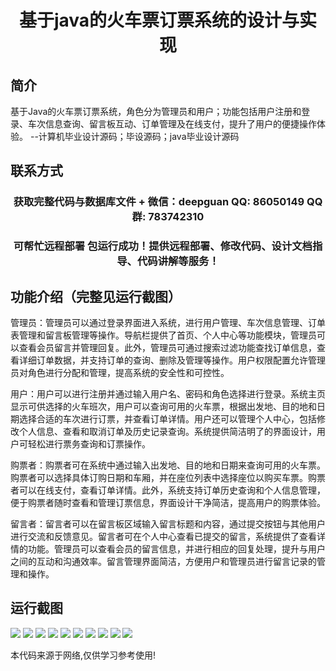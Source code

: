 <p><h1 align="center">基于java的火车票订票系统的设计与实现</h1></p>

## 简介
基于Java的火车票订票系统，角色分为管理员和用户；功能包括用户注册和登录、车次信息查询、留言板互动、订单管理及在线支付，提升了用户的便捷操作体验。    --计算机毕业设计源码；毕设源码；java毕业设计源码


## 联系方式
<p><h3 align="center">获取完整代码与数据库文件 + 微信：deepguan QQ: 86050149 QQ群: 783742310</h3></p>
<p><h3 align="center">可帮忙远程部署 包运行成功！提供远程部署、修改代码、设计文档指导、代码讲解等服务！</h3></p>

## 功能介绍（完整见运行截图）
管理员：管理员可以通过登录界面进入系统，进行用户管理、车次信息管理、订单表管理和留言板管理等操作。导航栏提供了首页、个人中心等功能模块，管理员可以查看会员留言并管理回复。此外，管理员可通过搜索过滤功能查找订单信息，查看详细订单数据，并支持订单的查询、删除及管理等操作。用户权限配置允许管理员对角色进行分配和管理，提高系统的安全性和可控性。

用户：用户可以进行注册并通过输入用户名、密码和角色选择进行登录。系统主页显示可供选择的火车班次，用户可以查询可用的火车票，根据出发地、目的地和日期选择合适的车次进行订票，并查看订单详情。用户还可以管理个人中心，包括修改个人信息、查看和取消订单及历史记录查询。系统提供简洁明了的界面设计，用户可轻松进行票务查询和订票操作。

购票者：购票者可在系统中通过输入出发地、目的地和日期来查询可用的火车票。购票者可以选择具体订购日期和车厢，并在座位列表中选择座位以购买车票。购票者可以在线支付，查看订单详情。此外，系统支持订单历史查询和个人信息管理，便于购票者随时查看和管理订票信息，界面设计干净简洁，提高用户的购票体验。

留言者：留言者可以在留言板区域输入留言标题和内容，通过提交按钮与其他用户进行交流和反馈意见。留言者可在个人中心查看已提交的留言，系统提供了查看详情的功能。管理员可以查看会员的留言信息，并进行相应的回复处理，提升与用户之间的互动和沟通效率。留言管理界面简洁，方便用户和管理员进行留言记录的管理和操作。


## 运行截图
![](img/001.jpg)
![](img/002.jpg)
![](img/003.jpg)
![](img/004.jpg)
![](img/005.jpg)
![](img/006.jpg)
![](img/007.jpg)
![](img/008.jpg)
![](img/009.jpg)
![](img/010.jpg)

<p>本代码来源于网络,仅供学习参考使用!</p>
